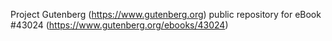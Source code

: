 Project Gutenberg (https://www.gutenberg.org) public repository for eBook #43024 (https://www.gutenberg.org/ebooks/43024)
